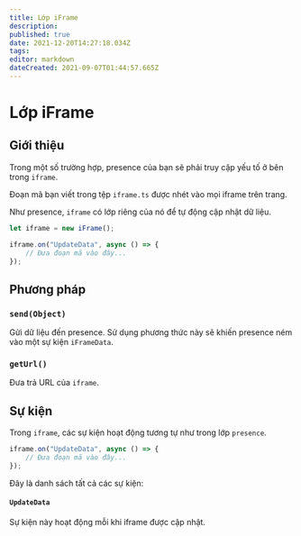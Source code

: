 ```yaml
---
title: Lớp iFrame
description:
published: true
date: 2021-12-20T14:27:18.034Z
tags:
editor: markdown
dateCreated: 2021-09-07T01:44:57.665Z
---
```


# Lớp iFrame

## Giới thiệu

Trong một số trường hợp, presence của bạn sẽ phải truy cập yếu tố ở bên trong `iframe`.

Đoạn mã bạn viết trong tệp `iframe.ts` được nhét vào mọi iframe trên trang.

Như presence, `iframe` có lớp riêng của nó để tự động cập nhật dữ liệu.

```ts
let iframe = new iFrame();

iframe.on("UpdateData", async () => {
    // Đưa đoạn mã vào đây...
});
```

## Phương pháp

### `send(Object)`
Gửi dữ liệu đến presence. Sử dụng phương thức này sẽ khiến presence ném vào một sự kiện `iFrameData`.

### `getUrl()`
Đưa trả URL của `iframe`.

## Sự kiện
Trong `iframe`, các sự kiện hoạt động tương tự như trong lớp `presence`.

```ts
iframe.on("UpdateData", async () => {
    // Đưa đoạn mã vào đây...
});
```

Đây là danh sách tất cả các sự kiện:

#### `UpdateData`

Sự kiện này hoạt động mỗi khi iframe được cập nhật.
